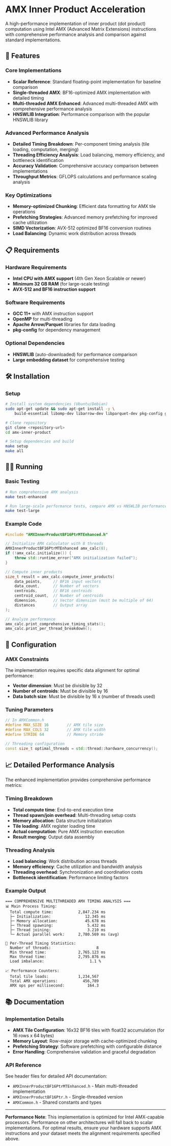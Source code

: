 # AMX Inner Product Acceleration

A high-performance implementation of inner product (dot product) computation using Intel AMX (Advanced Matrix Extensions) instructions with comprehensive performance analysis and comparison against standard implementations.

## 🚀 Features

### Core Implementations
- **Scalar Reference**: Standard floating-point implementation for baseline comparison
- **Single-threaded AMX**: BF16-optimized AMX implementation with detailed timing
- **Multi-threaded AMX Enhanced**: Advanced multi-threaded AMX with comprehensive performance analysis
- **HNSWLIB Integration**: Performance comparison with the popular HNSWLIB library

### Advanced Performance Analysis
- **Detailed Timing Breakdown**: Per-component timing analysis (tile loading, computation, merging)
- **Threading Efficiency Analysis**: Load balancing, memory efficiency, and bottleneck identification
- **Accuracy Validation**: Comprehensive accuracy comparison between implementations
- **Throughput Metrics**: GFLOPS calculations and performance scaling analysis

### Key Optimizations
- **Memory-optimized Chunking**: Efficient data formatting for AMX tile operations
- **Prefetching Strategies**: Advanced memory prefetching for improved cache utilization
- **SIMD Vectorization**: AVX-512 optimized BF16 conversion routines
- **Load Balancing**: Dynamic work distribution across threads

## 📋 Requirements

### Hardware Requirements
- **Intel CPU with AMX support** (4th Gen Xeon Scalable or newer)
- **Minimum 32 GB RAM** (for large-scale testing)
- **AVX-512 and BF16 instruction support**

### Software Requirements
- **GCC 11+** with AMX instruction support
- **OpenMP** for multi-threading
- **Apache Arrow/Parquet** libraries for data loading
- **pkg-config** for dependency management

### Optional Dependencies
- **HNSWLIB** (auto-downloaded) for performance comparison
- **Large embedding dataset** for comprehensive testing

## 🛠️ Installation

### Setup
```bash
# Install system dependencies (Ubuntu/Debian)
sudo apt-get update && sudo apt-get install -y \
    build-essential libomp-dev libarrow-dev libparquet-dev pkg-config git

# Clone repository
git clone <repository-url>
cd amx-inner-product

# Setup dependencies and build
make setup
make all
```

## 🏃‍♂️ Running

### Basic Testing
```bash
# Run comprehensive AMX analysis
make test-enhanced

# Run large-scale performance tests, compare AMX vs HNSWLIB performance
make test-large
```

### Example Code
```cpp
#include "AMXInnerProductBF16PtrMTEnhanced.h"

// Initialize AMX calculator with 8 threads
AMXInnerProductBF16PtrMTEnhanced amx_calc(8);
if (!amx_calc.initialize()) {
    throw std::runtime_error("AMX initialization failed");
}

// Compute inner products
size_t result = amx_calc.compute_inner_products(
    data_points,     // BF16 input vectors
    data_count,      // Number of vectors
    centroids,       // BF16 centroids
    centroid_count,  // Number of centroids
    dimension,       // Vector dimension (must be multiple of 64)
    distances        // Output array
);

// Analyze performance
amx_calc.print_comprehensive_timing_stats();
amx_calc.print_per_thread_breakdown();
```

## 🔧 Configuration

### AMX Constraints
The implementation requires specific data alignment for optimal performance:
- **Vector dimension**: Must be divisible by 32
- **Number of centroids**: Must be divisible by 16  
- **Data batch size**: Must be divisible by 16 x (number of threads used)

### Tuning Parameters
```cpp
// In AMXCommon.h
#define MAX_SIZE 16        // AMX tile size
#define MAX_COLS 32        // AMX tile width
#define STRIDE 64          // Memory stride

// Threading configuration
const size_t optimal_threads = std::thread::hardware_concurrency();
```

## 📈 Detailed Performance Analysis

The enhanced implementation provides comprehensive performance metrics:

### Timing Breakdown
- **Total compute time**: End-to-end execution time
- **Thread spawn/join overhead**: Multi-threading setup costs
- **Memory allocation**: Data structure initialization
- **Tile loading**: AMX register loading time
- **Actual computation**: Pure AMX instruction execution
- **Result merging**: Output data assembly

### Threading Analysis
- **Load balancing**: Work distribution across threads
- **Memory efficiency**: Cache utilization and bandwidth analysis
- **Threading overhead**: Synchronization and coordination costs
- **Bottleneck identification**: Performance limiting factors

### Example Output
```
=== COMPREHENSIVE MULTITHREADED AMX TIMING ANALYSIS ===
📊 Main Process Timing:
  Total compute time:           2,847.234 ms
  ├─ Initialization:               12.345 ms
  ├─ Memory allocation:            45.678 ms  
  ├─ Thread spawning:               5.432 ms
  ├─ Thread joining:                3.210 ms
  └─ Actual parallel work:      2,780.569 ms (avg)

🧵 Per-Thread Timing Statistics:
  Number of threads:                    8
  Min thread time:              2,765.123 ms
  Max thread time:              2,795.876 ms
  Load imbalance:                    1.1 %

📈 Performance Counters:
  Total tile loads:             1,234,567
  Total AMX operations:           456,789
  AMX ops per millisecond:          164.3
```

## 📚 Documentation

### Implementation Details
- **AMX Tile Configuration**: 16x32 BF16 tiles with float32 accumulation (for 16 rows x 64 bytes)
- **Memory Layout**: Row-major storage with cache-optimized chunking
- **Prefetching Strategy**: Software prefetching with configurable distance
- **Error Handling**: Comprehensive validation and graceful degradation

### API Reference
See header files for detailed API documentation:
- `AMXInnerProductBF16PtrMTEnhanced.h` - Main multi-threaded implementation
- `AMXInnerProductBF16Ptr.h` - Single-threaded version
- `AMXCommon.h` - Shared constants and types

---

**Performance Note**: This implementation is optimized for Intel AMX-capable processors. Performance on other architectures will fall back to scalar implementations. For optimal results, ensure your hardware supports AMX instructions and your dataset meets the alignment requirements specified above.
